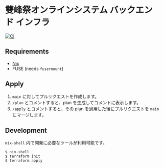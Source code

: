 # 雙峰祭オンラインシステム バックエンド インフラ

[![CI](https://github.com/sohosai/sos21-backend-infrastructure/actions/workflows/ci.yml/badge.svg)](https://github.com/sohosai/sos21-backend-infrastructure/actions/workflows/ci.yml)

## Requirements

- [Nix](https://nixos.org/nix/)
- FUSE (needs `fusermount`)

## Apply

1. `main` に対してプルリクエストを作成します。
2. `/plan` とコメントすると、plan を生成してコメントに表示します。
3. `/apply` とコメントすると、その plan を適用した後にプルリクエストを `main` にマージします。

## Development

`nix-shell` 内で開発に必要なツールが利用可能です。

```shell
$ nix-shell
$ terraform init
$ terraform apply
```
